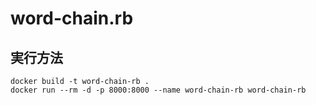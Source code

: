 # word-chain.rb

## 実行方法

```shell
docker build -t word-chain-rb .
docker run --rm -d -p 8000:8000 --name word-chain-rb word-chain-rb
```
